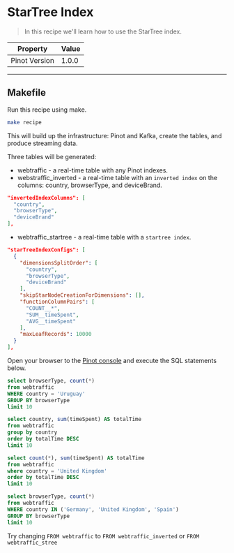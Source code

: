 # StarTree Index

> In this recipe we'll learn how to use the StarTree index.

|Property|Value|
|-|-|
|Pinot Version|1.0.0|


***

## Makefile

Run this recipe using make.

```bash
make recipe
```

This will build up the infrastructure: Pinot and Kafka, create the tables, and produce streaming data. 

Three tables will be generated:

- webtraffic - a real-time table with any Pinot indexes.
- webstraffic_inverted - a real-time table with an `inverted index` on the columns: country, browserType, and deviceBrand.

```json
"invertedIndexColumns": [
  "country",
  "browserType",
  "deviceBrand"
],
```
- webtraffic_startree - a real-time table with a `startree index`.

```json
"starTreeIndexConfigs": [
  {
    "dimensionsSplitOrder": [
      "country",
      "browserType",
      "deviceBrand"
    ],
    "skipStarNodeCreationForDimensions": [],
    "functionColumnPairs": [
      "COUNT__*",
      "SUM__timeSpent",
      "AVG__timeSpent"
    ],
    "maxLeafRecords": 10000
  }
],
```

Open your browser to the [Pinot console](http://localhost:9000) and execute the SQL statements below.


```sql
select browserType, count(*)
from webtraffic 
WHERE country = 'Uruguay'
GROUP BY browserType
limit 10
```

```sql
select country, sum(timeSpent) AS totalTime
from webtraffic
group by country
order by totalTime DESC
limit 10
```

```sql
select count(*), sum(timeSpent) AS totalTime
from webtraffic
where country = 'United Kingdom'
order by totalTime DESC
limit 10
```

```sql
select browserType, count(*)
from webtraffic
WHERE country IN ('Germany', 'United Kingdom', 'Spain')
GROUP BY browserType
limit 10
```

Try changing `FROM webtraffic` to `FROM webtraffic_inverted` or `FROM webtraffic_stree`

